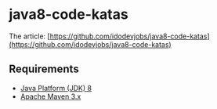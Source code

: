 java8-code-katas
================

The article: [https://github.com/idodevjobs/java8-code-katas](https://github.com/idodevjobs/java8-code-katas)

Requirements
------------
* [Java Platform (JDK) 8](http://www.oracle.com/technetwork/java/javase/downloads/index.html)
* [Apache Maven 3.x](http://maven.apache.org/)
